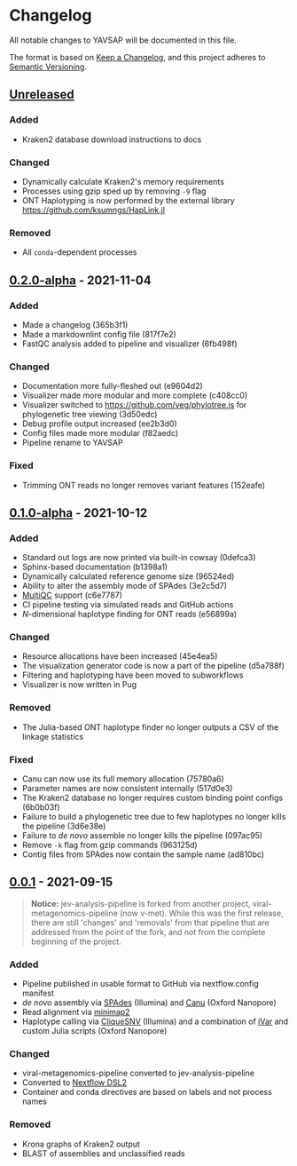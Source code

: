 # Changelog

All notable changes to YAVSAP will be documented in this file.

The format is based on [Keep a Changelog](https://keepachangelog.com/en/1.0.0/),
and this project adheres to [Semantic
Versioning](https://semver.org/spec/v2.0.0.html).

## [Unreleased]

### Added

- Kraken2 database download instructions to docs

### Changed

- Dynamically calculate Kraken2's memory requirements
- Processes using gzip sped up by removing `-9` flag
- ONT Haplotyping is now performed by the external library
  https://github.com/ksumngs/HapLink.jl

### Removed

- All `conda`-dependent processes

## [0.2.0-alpha] - 2021-11-04

### Added

- Made a changelog (365b3f1)
- Made a markdownlint config file (817f7e2)
- FastQC analysis added to pipeline and visualizer (6fb498f)

### Changed

- Documentation more fully-fleshed out (e9604d2)
- Visualizer made more modular and more complete (c408cc0)
- Visualizer switched to https://github.com/veg/phylotree.js for phylogenetic
  tree viewing (3d50edc)
- Debug profile output increased (ee2b3d0)
- Config files made more modular (f82aedc)
- Pipeline rename to YAVSAP

### Fixed

- Trimming ONT reads no longer removes variant features (152eafe)

## [0.1.0-alpha] - 2021-10-12

### Added

- Standard out logs are now printed via built-in cowsay (0defca3)
- Sphinx-based documentation (b1398a1)
- Dynamically calculated reference genome size (96524ed)
- Ability to alter the assembly mode of SPAdes (3e2c5d7)
- [MultiQC](https://multiqc.info/) support (c6e7787)
- CI pipeline testing via simulated reads and GitHub actions
- _N_-dimensional haplotype finding for ONT reads (e56899a)

### Changed

- Resource allocations have been increased (45e4ea5)
- The visualization generator code is now a part of the pipeline (d5a788f)
- Filtering and haplotyping have been moved to subworkflows
- Visualizer is now written in Pug

### Removed

- The Julia-based ONT haplotype finder no longer outputs a CSV of the linkage
  statistics

### Fixed

- Canu can now use its full memory allocation (75780a6)
- Parameter names are now consistent internally (517d0e3)
- The Kraken2 database no longer requires custom binding point configs (6b0b03f)
- Failure to build a phylogenetic tree due to few haplotypes no longer kills the
  pipeline (3d6e38e)
- Failure to _de novo_ assemble no longer kills the pipeline (097ac95)
- Remove `-k` flag from gzip commands (963125d)
- Contig files from SPAdes now contain the sample name (ad810bc)

## [0.0.1] - 2021-09-15

> **Notice:** jev-analysis-pipeline is forked from another project,
> viral-metagenomics-pipeline (now v-met). While this was the first release,
> there are still 'changes' and 'removals' from that pipeline that are addressed
> from the point of the fork, and not from the complete beginning of the
> project.

### Added

- Pipeline published in usable format to GitHub via nextflow.config manifest
- _de novo_ assembly via [SPAdes](http://cab.spbu.ru/spades) (Illumina) and
  [Canu](https://canu.readthedocs.io) (Oxford Nanopore)
- Read alignment via [minimap2](https://github.com/lh3/minimap2)
- Haplotype calling via [CliqueSNV](https://github.com/vtsyvina/CliqueSNV)
  (Illumina) and a combination of
  [iVar](https://andersen-lab.github.io/ivar/html/manualpage.html) and custom
  Julia scripts (Oxford Nanopore)

### Changed

- viral-metagenomics-pipeline converted to jev-analysis-pipeline
- Converted to [Nextflow DSL2](https://nextflow.io/docs/latest/dsl2.html)
- Container and conda directives are based on labels and not process names

### Removed

- Krona graphs of Kraken2 output
- BLAST of assemblies and unclassified reads

[Unreleased]: https://github.com/ksumngs/yavsap/compare/v0.2.0-alpha...HEAD
[0.2.0-alpha]: https://github.com/ksumngs/yavsap/compare/v0.1.0-alpha...v0.2.0-alpha
[0.1.0-alpha]: https://github.com/ksumngs/yavsap/compare/v0.0.1...v0.1.0-alpha
[0.0.1]: https://github.com/ksumngs/yavsap/releases/tag/v0.0.1
